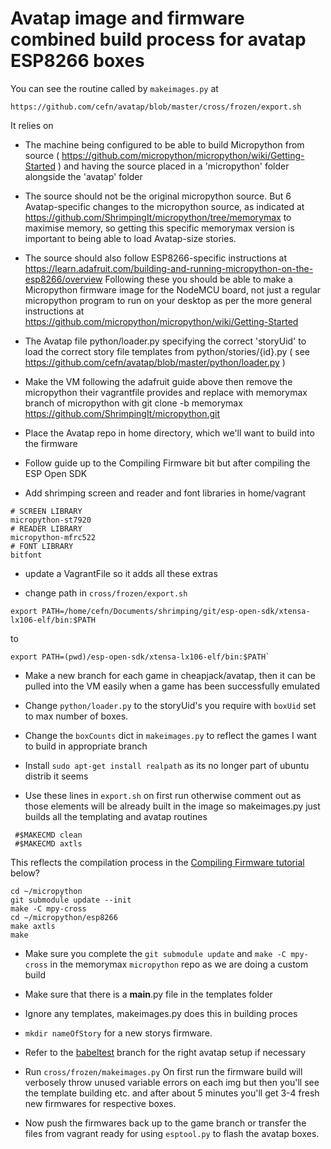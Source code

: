 # Avatap image and firmware combined build process for avatap ESP8266 boxes

You can see the routine called by `makeimages.py` at

`https://github.com/cefn/avatap/blob/master/cross/frozen/export.sh`

It relies on

 * The machine being configured to be able to build Micropython from source ( https://github.com/micropython/micropython/wiki/Getting-Started ) and having the source placed in a 'micropython' folder alongside the 'avatap' folder

 * The source should not be the original micropython source. But 6 Avatap-specific changes to the micropython source, as indicated at https://github.com/ShrimpingIt/micropython/tree/memorymax to maximise memory, so getting this specific memorymax version is important to being able to load Avatap-size stories. 

 * The source should also follow ESP8266-specific instructions at https://learn.adafruit.com/building-and-running-micropython-on-the-esp8266/overview Following these you should be able to make a Micropython firmware image for the NodeMCU board, not just a regular micropython program to run on your desktop as per the more general instructions at https://github.com/micropython/micropython/wiki/Getting-Started

 * The Avatap file python/loader.py specifying the correct 'storyUid' to load the correct story file templates from python/stories/{id}.py ( see https://github.com/cefn/avatap/blob/master/python/loader.py )

 * Make the VM following the adafruit guide above then remove the micropython their vagrantfile provides and replace with memorymax branch of micropython with git clone -b memorymax https://github.com/ShrimpingIt/micropython.git

 * Place the Avatap repo in home directory, which we'll want to build into the firmware

 * Follow guide up to the Compiling Firmware bit but after compiling the ESP Open SDK

 * Add shrimping screen and reader and font libraries in home/vagrant
```
# SCREEN LIBRARY
micropython-st7920
# READER LIBRARY
micropython-mfrc522
# FONT LIBRARY
bitfont
```
 * update a VagrantFile so it adds all these extras

 * change path in `cross/frozen/export.sh`

```
export PATH=/home/cefn/Documents/shrimping/git/esp-open-sdk/xtensa-lx106-elf/bin:$PATH
```
to 
```
export PATH=(pwd)/esp-open-sdk/xtensa-lx106-elf/bin:$PATH`
```

 * Make a new branch for each game in cheapjack/avatap, then it can be pulled into the VM easily when a game has been successfully emulated

 * Change `python/loader.py` to the storyUid's you require with `boxUid` set to max number of boxes.

 * Change the `boxCounts` dict in `makeimages.py` to reflect the games I want to build in appropriate branch

 * Install `sudo apt-get install realpath` as its no longer part of ubuntu distrib it seems

 * Use these lines in `export.sh` on first run otherwise comment out as those elements will be already built in the image so makeimages.py just builds all the templating and avatap routines
```
 #$MAKECMD clean
 #$MAKECMD axtls
```
This reflects the compilation process in the [Compiling Firmware tutorial](https://learn.adafruit.com/building-and-running-micropython-on-the-esp8266/build-firmware#compile-micropython-firmware) below?

```
cd ~/micropython
git submodule update --init
make -C mpy-cross
cd ~/micropython/esp8266
make axtls
make
```
 * Make sure you complete the `git submodule update` and `make -C mpy-cross` in the memorymax `micropython` repo as we are doing a custom build

 * Make sure that there is a __main__.py file in the templates folder

 * Ignore any templates, makeimages.py does this in building proces

 * `mkdir nameOfStory` for a new storys firmware.

 * Refer to the [babeltest](https://github.com/cheapjack/avatap/tree/babeltest) branch for the right avatap setup if necessary

 * Run `cross/frozen/makeimages.py` On first run the firmware build will verbosely throw unused variable errors on each img but then you'll see the template building etc. and after about 5 minutes you'll get 3-4 fresh new firmwares for respective boxes.

 * Now push the firmwares back up to the game branch or transfer the files from vagrant ready for using `esptool.py` to flash the avatap boxes.
